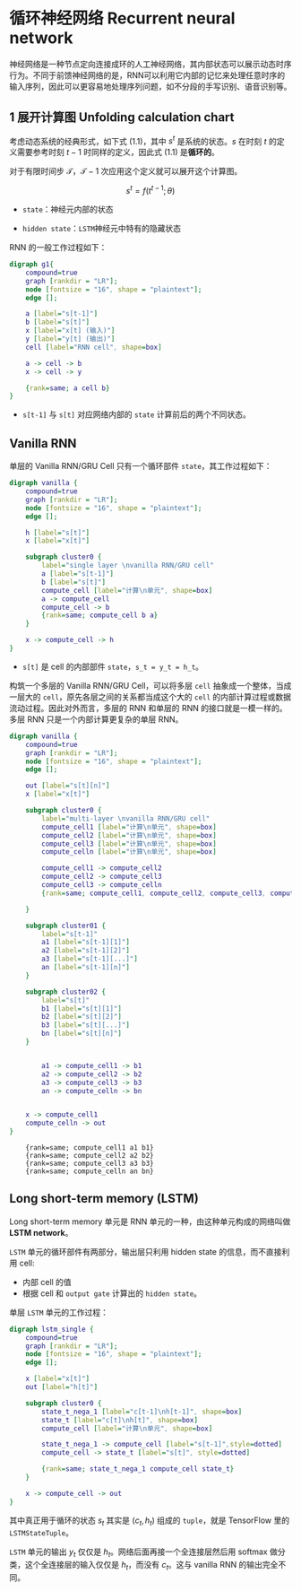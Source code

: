<!-- @import "../引用/my-style.less" -->

# 循环神经网络 Recurrent neural network

神经网络是一种节点定向连接成环的人工神经网络，其内部状态可以展示动态时序行为。不同于前馈神经网络的是，RNN可以利用它内部的记忆来处理任意时序的输入序列，因此可以更容易地处理序列问题，如不分段的手写识别、语音识别等。

## $1$ 展开计算图 Unfolding calculation chart

考虑动态系统的经典形式，如下式 $(1.1)$，其中 $s^t$ 是系统的状态。$s$ 在时刻 $t$ 的定义需要参考时刻 $t-1$ 时同样的定义，因此式 $(1.1)$ 是**循环的**。

对于有限时间步 $\mathcal{T}$，$\mathcal{T}-1$ 次应用这个定义就可以展开这个计算图。

$$s^t = f(t^{t-1}; \theta) \tag{1.1}$$

- `state`：神经元内部的状态

- `hidden state`：`LSTM`神经元中特有的隐藏状态

RNN 的一般工作过程如下：

```dot
digraph g1{
    compound=true
    graph [rankdir = "LR"];
    node [fontsize = "16", shape = "plaintext"];
    edge [];

    a [label="s[t-1]"]
    b [label="s[t]"]
    x [label="x[t] (输入)"]
    y [label="y[t] (输出)"]
    cell [label="RNN cell", shape=box]

    a -> cell -> b
    x -> cell -> y

    {rank=same; a cell b}
}
```

- `s[t-1]` 与 `s[t]` 对应网络内部的 `state` 计算前后的两个不同状态。

## Vanilla RNN

单层的 Vanilla RNN/GRU Cell 只有一个循环部件 `state`，其工作过程如下：

```dot
digraph vanilla {
    compound=true
    graph [rankdir = "LR"];
    node [fontsize = "16", shape = "plaintext"];
    edge [];

    h [label="s[t]"]
    x [label="x[t]"]

    subgraph cluster0 {
        label="single layer \nvanilla RNN/GRU cell"
        a [label="s[t-1]"]
        b [label="s[t]"]
        compute_cell [label="计算\n单元", shape=box]
        a -> compute_cell
        compute_cell -> b
        {rank=same; compute_cell b a}
    }

    x -> compute_cell -> h
}
```

- `s[t]` 是 cell 的内部部件 `state`，`s_t = y_t = h_t`。

构筑一个多层的 Vanilla RNN/GRU Cell，可以将多层 `cell` 抽象成一个整体，当成一层大的 `cell`，原先各层之间的关系都当成这个大的 `cell` 的内部计算过程或数据流动过程。因此对外而言，多层的 RNN 和单层的 RNN 的接口就是一模一样的。多层 RNN 只是一个内部计算更复杂的单层 RNN。

```dot
digraph vanilla {
    compound=true
    graph [rankdir = "LR"];
    node [fontsize = "16", shape = "plaintext"];
    edge [];

    out [label="s[t][n]"]
    x [label="x[t]"]

    subgraph cluster0 {
        label="multi-layer \nvanilla RNN/GRU cell"
        compute_cell1 [label="计算\n单元", shape=box]
        compute_cell2 [label="计算\n单元", shape=box]
        compute_cell3 [label="计算\n单元", shape=box]
        compute_celln [label="计算\n单元", shape=box]

        compute_cell1 -> compute_cell2
        compute_cell2 -> compute_cell3
        compute_cell3 -> compute_celln
        {rank=same; compute_cell1, compute_cell2, compute_cell3, compute_celln, x, out}

    }

    subgraph cluster01 {
        label="s[t-1]"
        a1 [label="s[t-1][1]"]
        a2 [label="s[t-1][2]"]
        a3 [label="s[t-1][...]"]
        an [label="s[t-1][n]"]
    }

    subgraph cluster02 {
        label="s[t]"
        b1 [label="s[t][1]"]
        b2 [label="s[t][2]"]
        b3 [label="s[t][...]"]
        bn [label="s[t][n]"]
    }


        a1 -> compute_cell1 -> b1
        a2 -> compute_cell2 -> b2
        a3 -> compute_cell3 -> b3
        an -> compute_celln -> bn


    x -> compute_cell1
    compute_celln -> out
}
```

        {rank=same; compute_cell1 a1 b1}
        {rank=same; compute_cell2 a2 b2}
        {rank=same; compute_cell3 a3 b3}
        {rank=same; compute_celln an bn}

## Long short-term memory (LSTM)

Long short-term memory 单元是 RNN 单元的一种，由这种单元构成的网络叫做 **LSTM network**。

`LSTM` 单元的循环部件有两部分，输出层只利用 hidden state 的信息，而不直接利用 cell:

- 内部 cell 的值
- 根据 cell 和 `output gate` 计算出的 `hidden state`。

单层 `LSTM` 单元的工作过程：

```dot
digraph lstm_single {
    compound=true
    graph [rankdir = "LR"];
    node [fontsize = "16", shape = "plaintext"];
    edge [];

    x [label="x[t]"]
    out [label="h[t]"]

    subgraph cluster0 {
        state_t_nega_1 [label="c[t-1]\nh[t-1]", shape=box]
        state_t [label="c[t]\nh[t]", shape=box]
        compute_cell [label="计算\n单元", shape=box]

        state_t_nega_1 -> compute_cell [label="s[t-1]",style=dotted]
        compute_cell -> state_t [label="s[t]", style=dotted]

        {rank=same; state_t_nega_1 compute_cell state_t}
    }

    x -> compute_cell -> out
}
```

其中真正用于循环的状态 $s_t$ 其实是 $(c_t, h_t)$ 组成的 `tuple`，就是 TensorFlow 里的 `LSTMStateTuple`。

`LSTM` 单元的输出 $y_t$ 仅仅是 $h_t$。网络后面再接一个全连接层然后用 softmax 做分类，这个全连接层的输入仅仅是 $h_t$，而没有 $c_t$。这与 vanilla RNN 的输出完全不同。

